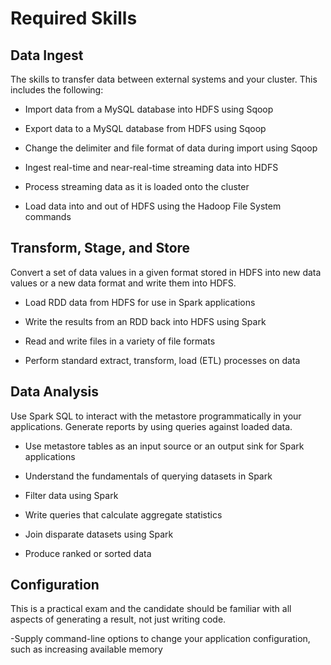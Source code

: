 # Required Skills

## Data Ingest
The skills to transfer data between external systems and your cluster. This includes the following:

- Import data from a MySQL database into HDFS using Sqoop

- Export data to a MySQL database from HDFS using Sqoop

- Change the delimiter and file format of data during import using Sqoop

- Ingest real-time and near-real-time streaming data into HDFS

- Process streaming data as it is loaded onto the cluster

- Load data into and out of HDFS using the Hadoop File System commands

## Transform, Stage, and Store
Convert a set of data values in a given format stored in HDFS into new data values or a new data format and write them into HDFS.

- Load RDD data from HDFS for use in Spark applications

- Write the results from an RDD back into HDFS using Spark

- Read and write files in a variety of file formats

- Perform standard extract, transform, load (ETL) processes on data

## Data Analysis
Use Spark SQL to interact with the metastore programmatically in your applications. Generate reports by using queries against loaded data.

- Use metastore tables as an input source or an output sink for Spark applications

- Understand the fundamentals of querying datasets in Spark

- Filter data using Spark

- Write queries that calculate aggregate statistics

- Join disparate datasets using Spark

- Produce ranked or sorted data

## Configuration
This is a practical exam and the candidate should be familiar with all aspects of generating a result, not just writing code.

-Supply command-line options to change your application configuration, such as increasing available memory
